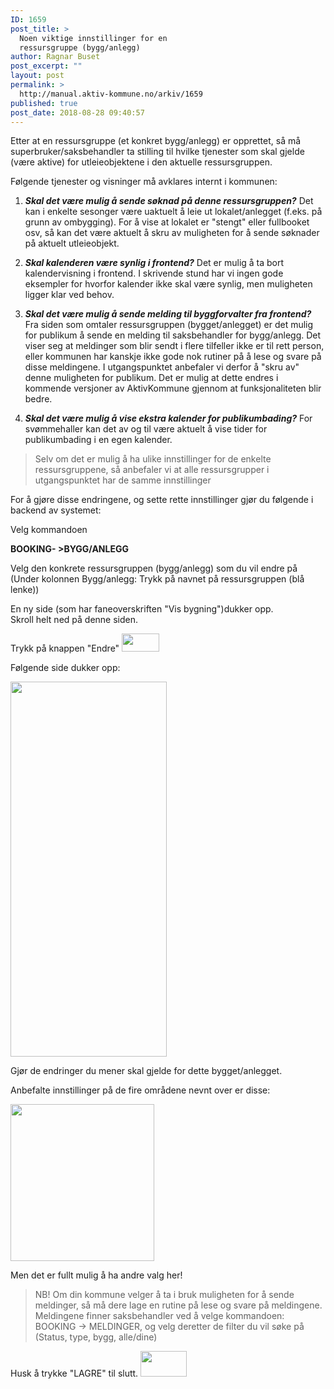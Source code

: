 ```yaml
---
ID: 1659
post_title: >
  Noen viktige innstillinger for en
  ressursgruppe (bygg/anlegg)
author: Ragnar Buset
post_excerpt: ""
layout: post
permalink: >
  http://manual.aktiv-kommune.no/arkiv/1659
published: true
post_date: 2018-08-28 09:40:57
---
```

Etter at en ressursgruppe (et konkret bygg/anlegg) er opprettet, så må superbruker/saksbehandler ta stilling til hvilke tjenester som skal gjelde (være aktive) for utleieobjektene i den aktuelle ressursgruppen.

Følgende tjenester og visninger må avklares internt i kommunen:

1. <em><strong>Skal det være mulig å sende søknad på denne ressursgruppen?</strong></em> Det kan i enkelte sesonger være uaktuelt å leie ut lokalet/anlegget (f.eks. på grunn av ombygging). For å vise at lokalet er "stengt" eller fullbooket osv, så kan det være aktuelt å skru av muligheten for å sende søknader på aktuelt utleieobjekt.

2. <em><strong>Skal kalenderen være synlig i frontend?</strong></em> Det er mulig å ta bort kalendervisning i frontend. I skrivende stund har vi ingen gode eksempler for hvorfor kalender ikke skal være synlig, men muligheten ligger klar ved behov.

3. <em><strong>Skal det være mulig å sende melding til byggforvalter fra frontend?</strong></em> Fra siden som omtaler ressursgruppen (bygget/anlegget) er det mulig for publikum å sende en melding til saksbehandler for bygg/anlegg. Det viser seg at meldinger som blir sendt i flere tilfeller ikke er til rett person, eller kommunen har kanskje ikke gode nok rutiner på å lese og svare på disse meldingene. I utgangspunktet anbefaler vi derfor å "skru av" denne muligheten for publikum. Det er mulig at dette endres i kommende versjoner av AktivKommune gjennom at funksjonaliteten blir bedre.

4. <em><strong>Skal det være mulig å vise ekstra kalender for publikumbading?</strong></em> For svømmehaller kan det av og til være aktuelt å vise tider for publikumbading i en egen kalender.

> Selv om det er mulig å ha ulike innstillinger for de enkelte ressursgruppene, så anbefaler vi at alle ressursgrupper i utgangspunktet har de samme innstillinger


For å gjøre disse endringene, og sette rette innstillinger gjør du følgende i backend av systemet:

Velg kommandoen

<strong>BOOKING- >BYGG/ANLEGG</strong>

Velg den konkrete ressursgruppen (bygg/anlegg) som du vil endre på (Under kolonnen Bygg/anlegg: Trykk på navnet på ressursgruppen (blå lenke))

En ny side (som har faneoverskriften "Vis bygning")dukker opp.  
Skroll helt ned på denne siden.

Trykk på knappen "Endre"
<img src="http://manual.aktiv-kommune.no/wp-content/uploads/2018/08/Skjermbilde-av-Endre-knapp-blåfarga.png" alt="" width="60" height="29" class="alignnone size-full wp-image-1664" />

Følgende side dukker opp:

<img src="http://manual.aktiv-kommune.no/wp-content/uploads/2018/08/Endre-bygg-anlegg-innstillinger-del-3-1-131x300.png" alt="" width="250" height="600" class="alignnone size-medium wp-image-1673" />

Gjør de endringer du mener skal gjelde for dette bygget/anlegget.

Anbefalte innstillinger på de fire områdene nevnt over er disse:

<img src="http://manual.aktiv-kommune.no/wp-content/uploads/2018/08/Endre-bygg-anlegg-innstillinger-del-2.png" alt="" width="230" height="251" class="alignnone size-full wp-image-1668" />

Men det er fullt mulig å ha andre valg her!

>NB! Om din kommune velger å ta i bruk muligheten for å sende meldinger, så må dere lage en rutine  på lese og svare på meldingene. Meldingene finner saksbehandler ved å velge kommandoen: BOOKING -> MELDINGER, og velg deretter de filter du vil søke på (Status, type, bygg, alle/dine)

Husk å trykke "LAGRE" til slutt.
<img src="http://manual.aktiv-kommune.no/wp-content/uploads/2017/12/lagre.png" alt="" width="74" height="41" class="alignnone size-full wp-image-460" />